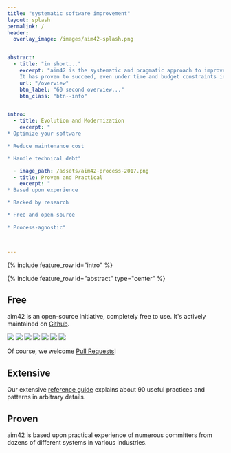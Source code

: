 ```yaml
---
title: "systematic software improvement"
layout: splash
permalink: /
header:
  overlay_image: /images/aim42-splash.png


abstract:
  - title: "in short..."
    excerpt: "aim42 is the systematic and pragmatic approach to improve software systems and architectures, using established practices and patterns.<br>
    It has proven to succeed, even under time and budget constraints in various industries. "
    url: "/overview"
    btn_label: "60 second overview..."
    btn_class: "btn--info"


intro:
  - title: Evolution and Modernization
    excerpt: "
* Optimize your software

* Reduce maintenance cost

* Handle technical debt"

  - image_path: /assets/aim42-process-2017.png
  - title: Proven and Practical
    excerpt: "
* Based upon experience

* Backed by research

* Free and open-source

* Process-agnostic"



---
```


{% include feature_row id="intro"  %}

{% include feature_row id="abstract" type="center" %}




## Free

aim42 is an open-source initiative, completely free to use. It's
actively maintained on [Github](https://github.com/aim42/aim42).

[![](http://img.shields.io/travis/aim42/aim42/master.svg)](https://travis-ci.org/aim42/aim42)
[![](https://img.shields.io/github/issues/aim42/aim42.svg)](https://github.com/aim42/aim42/issues)
[![](https://badge.waffle.io/aim42/aim42.png?label=bug&title=bugs)](https://github.com/aim42/aim42/issues)
[![](https://img.shields.io/github/issues-closed-raw/aim42/aim42.svg)](https://github.com/aim42/aim42/issues)
[![](https://img.shields.io/github/stars/aim42/aim42.svg)](https://github.com/aim42/aim42/stargazers)
[![](https://img.shields.io/github/contributors/aim42/aim42.svg)](https://github.com/aim42/aim42/graphs/contributors)
[![](https://img.shields.io/twitter/follow/arc_improve42.svg?style=social&label=Followers)](https://twitter.com/arc_improve42)

Of course, we welcome [Pull Requests](https://github.com/aim42/aim42/pulls)!

## Extensive

Our extensive [reference guide](http://aim42.github.io) explains about 90 useful
practices and patterns in arbitrary details.


## Proven
aim42 is based upon practical experience of numerous committers
from dozens of different systems in various industries.
